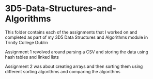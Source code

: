 # 3D5-Data-Structures-and-Algorithms

This folder contains each of the assignments that I worked on and completed as part of my 3D5 Data Structures and Algorithms module in Trinity College Dublin

Assignment 1 revolved around parsing a CSV and storing the data using hash tables and linked lists

Assignment 2 was about creating arrays and then sorting them using different sorting algorithms and comparing the algorithms

